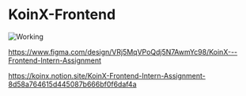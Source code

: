 # KoinX-Frontend

![Working](16-35-51.gif)

https://www.figma.com/design/VRj5MqVPoQdj5N7AwmYc98/KoinX---Frontend-Intern-Assignment

https://koinx.notion.site/KoinX-Frontend-Intern-Assignment-8d58a764615d445087b666bf0f6daf4a
